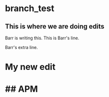 # branch_test

## This is where we are doing edits


Barr is writing this.
This is Barr's line.

Barr's extra line.

<h1>My new edit<h1> ## APM

